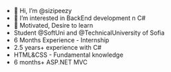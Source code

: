 - 👋 Hi, I’m @sizipeezy
- 👀 I’m interested in BackEnd development n C# 
- 🌱 Motivated, Desire to learn
- Student @SoftUni and @TechnicalUniversity of Sofia
- 6 Months Experience - Internship
- 2.5 years+ experience with C#
- HTML&CSS - Fundamental knowledge
- 6 months+ ASP.NET MVC 
